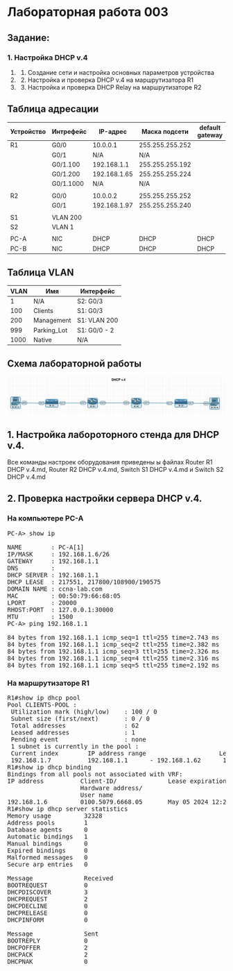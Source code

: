 # Лабораторная работа 003

## Задание:
### 1. Настройка DHCP v.4 
1. 1. Создание сети и настройка основных параметров устройства
1. 2. Настройка и проверка DHCP v.4 на маршрутизатора R1
1. 3. Настройка и проверка DHCP Relay на маршрутизаторе R2

## Таблица адресации
|Устройство    |Интрефейс       |IP-адрес    |Маска подсети   | default gateway |
| ------------ | ------------ | ------------ | -------------- | --------------- |
|  R1          | G0/0       | 10.0.0.1  | 255.255.255.252  | |
|              | G0/1       | N/A  | N/A  | |
|          | G0/1.100       | 192.168.1.1  | 255.255.255.192 | |
|          | G0/1.200       | 192.168.1.65  | 255.255.255.224 | |
|          | G0/1.1000       | N/A  | N/A | |
|   |  |  | | |
|  R2          | G0/0       | 10.0.0.2  | 255.255.255.252  | |
|            | G0/1       | 192.168.1.97  | 255.255.255.240  | |
|  |  |  | | |
| S1          | VLAN 200       |   |   | |
| S2          | VLAN 1       |   |   | |
|  |  |  | | |
| PC-A          | NIC       | DHCP   | DHCP   | DHCP |
| PC-B          | NIC       | DHCP   | DHCP   | DHCP |
## Таблица VLAN

| VLAN    | Имя          |  Интерфейс   |
| ------- | ---------    | ---------    |
|  1      |  N/A         | S2: G0/3     |
|  100    |  Clients     | S1: G0/3     |
|  200    |  Management  | S1: VLAN 200 |
|  999    |  Parking_Lot | S1: G0/0 - 2 |
|  1000   |  Native      | N/A |

##  Схема лабораторной работы 
![](schema-lab003-DHCPv4.jpg)

## 1. Настройка лабороторного стенда для DHCP v.4.
Все команды настроек оборудования приведены ы файлах Router R1 DHCP v.4.md, Router R2 DHCP v.4.md, Switch S1 DHCP v.4.md и Switch S2 DHCP v.4.md


## 2. Проверка настройки сервера DHCP v.4.

### На компьютере PC-A
<pre>
PC-A> show ip

NAME        : PC-A[1]
IP/MASK     : 192.168.1.6/26
GATEWAY     : 192.168.1.1
DNS         :
DHCP SERVER : 192.168.1.1
DHCP LEASE  : 217551, 217800/108900/190575
DOMAIN NAME : ccna-lab.com
MAC         : 00:50:79:66:68:05
LPORT       : 20000
RHOST:PORT  : 127.0.0.1:30000
MTU         : 1500
PC-A> ping 192.168.1.1

84 bytes from 192.168.1.1 icmp_seq=1 ttl=255 time=2.743 ms
84 bytes from 192.168.1.1 icmp_seq=2 ttl=255 time=2.382 ms
84 bytes from 192.168.1.1 icmp_seq=3 ttl=255 time=2.326 ms
84 bytes from 192.168.1.1 icmp_seq=4 ttl=255 time=2.316 ms
84 bytes from 192.168.1.1 icmp_seq=5 ttl=255 time=2.192 ms
</pre>
### На маршрутизаторе R1
<pre>
R1#show ip dhcp pool
Pool CLIENTS-POOL :
 Utilization mark (high/low)    : 100 / 0
 Subnet size (first/next)       : 0 / 0
 Total addresses                : 62
 Leased addresses               : 1
 Pending event                  : none
 1 subnet is currently in the pool :
 Current index        IP address range                    Leased addresses
 192.168.1.7          192.168.1.1      - 192.168.1.62      1
R1#show ip dhcp binding
Bindings from all pools not associated with VRF:
IP address          Client-ID/              Lease expiration        Type
                    Hardware address/
                    User name
192.168.1.6         0100.5079.6668.05       May 05 2024 12:20 AM    Automatic
R1#show ip dhcp server statistics
Memory usage         32328
Address pools        1
Database agents      0
Automatic bindings   1
Manual bindings      0
Expired bindings     0
Malformed messages   0
Secure arp entries   0

Message              Received
BOOTREQUEST          0
DHCPDISCOVER         3
DHCPREQUEST          2
DHCPDECLINE          0
DHCPRELEASE          0
DHCPINFORM           0

Message              Sent
BOOTREPLY            0
DHCPOFFER            2
DHCPACK              2
DHCPNAK              0
</pre>
